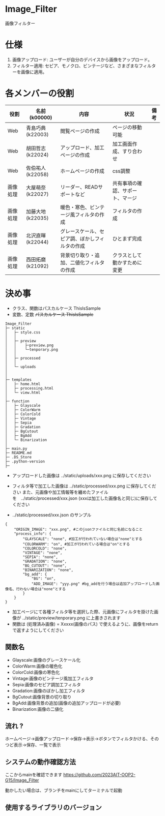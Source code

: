 # Image_Filter
画像フィルター

# 仕様

1. 画像アップロード: ユーザーが自分のデバイスから画像をアップロード。
2. フィルター適用: セピア、モノクロ、ビンテージなど、さまざまなフィルターを画像に適用。

# 各メンバーの役割

|役割|名前(k00000)|内容|状況|備考|
|---|---|---|---|---|
|Web|青島巧典(k22003)|閲覧ページの作成|ページの移動可能||
|Web|胡田哲志(k22024)|アップロード、加工ページの作成|加工画面作成、すり合わせ||
|Web|佐伯祐人(k22058)|ホームページの作成|css調整||
|画像処理|大屋萌奈(k22027)|リーダー、READサポートなど|共有事項の確認、サポート、マージ||
|画像処理|加藤大地(k22035)|暖色・寒色、ビンテージ風フィルタの作成|フィルタの作成||
|画像処理|北沢直暉(k22044)|グレースケール、セピア調、ぼかしフィルタの作成|ひとまず完成||
|画像処理|西田拓磨(k21092)|背景切り取り・追加、二値化フィルタの作成|クラスとして動かすために変更||

# 決め事

- クラス、関数はパスカルケース ThisIsSample
- 変数、定数 ~~パスカルケース ThisIsSample~~

```
Image_Filter
├─ static
│   ├─ style.css
│   │
│   ├─ preview
│   │    ├─preview.png
│   │    └─tenporary.png
│   │
│   ├─ processed
│   │
│   └─ uploads
│
│
├─ templates
│   ├─ home.html
│   ├─ processing.html
│   └─ view.html
│
├─ function
│   ├─ Glayscale
│   ├─ ColorWarm
│   ├─ ColorCold
│   ├─ Vintage
│   ├─ Sepia
│   ├─ Gradation
│   ├─ BgCutout
│   ├─ BgAdd
│   └─ Binarization
│
├─ main.py
├─ README.md
├─ .DS_Store
├─ .python-version
├─ 

```
- アップロードした画像は ../static/uploads/xxx.png に保存してください

- フィルタ等で加工した画像は ../static/processed/xxx.png に保存してください
また、元画像や加工情報等を纏めたファイルを　../static/processed/xxx.json (xxxは加工した画像名と同じ)に保存してください

- ../static/processed/xxx.json のサンプル
```
{
    "ORIGIN_IMAGE": "xxx.png", #このjsonファイルと同じ名前になること
    "process_info": {
        "GLAYSCALE": "none", #加工が行われていない場合は"none"とする
        "COLORWARM": "on", #加工が行われている場合は"on"とする
        "COLORCOLD": "none",
        "VINTAGE": "none",
        "SEPIA": "none",
        "GRADATION": "none",
        "BG_CUTOUT": "none",
        "BINARIZATION": "none",
        "bg_add": {
            "BG": "on",
            "ADD_IMAGE": "yyy.png" #bg_addを行う場合は追加アップロードした画像名、行わない場合は"none"とする
        }
    }
}
```

- 加工ページにて各種フィルタ等を選択した際、元画像にフィルタを掛けた画像が ../static/preview/tenporary.png に上書きされます
- 関数は (処理済み画像) = Xxxxx(画像のパス) で使えるように、画像をreturnで返すようにしてください

## 関数名
 - Glayscale:画像のグレースケール化
 - ColorWarm:画像の暖色化
 - ColorCold:画像の寒色化
 - Vintage:画像のビンテージ風加工フィルタ
 - Sepia:画像のセピア調加工フィルタ
 - Gradation:画像のぼかし加工フィルタ
 - BgCutout:画像背景の切り取り
 - BgAdd:画像背景の追加(画像の追加アップロードが必要)
 - Binarization:画像の二値化


## 流れ ?

ホームページ->画像アップロード->保存->表示->ボタンでフィルタかける、そのつど表示->保存、一覧で表示

## システムの動作確認方法
ここからmainを確認できます
<https://github.com/2023AIT-OOP2-G15/Image_Filter>

動かしたい場合は、ブランチをmainにしてターミナルで起動

## 使用するライブラリのバージョン



